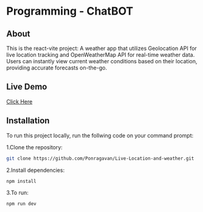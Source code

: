 # Programming - ChatBOT

## About 

  This is the react-vite project:  A weather app that utilizes Geolocation API for live location tracking and OpenWeatherMap API for real-time weather data. Users can instantly view current weather conditions based on their location, providing accurate forecasts on-the-go.

## Live Demo

  [Click Here]([https://programming-chatbot.netlify.app/](https://trackinglocationandweather.netlify.app/))

## Installation

To run this project locally, run the follwing code on your command prompt:

1.Clone the repository:

```bash
git clone https://github.com/Ponragavan/Live-Location-and-weather.git
```

2.Install dependencies:

```bash
npm install
```

3.To run:

```bash
npm run dev
```
